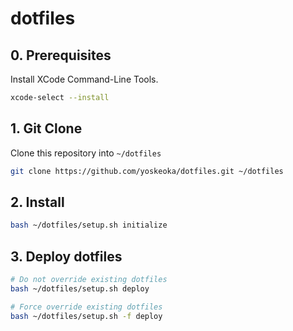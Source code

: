 # dotfiles

## 0. Prerequisites

Install XCode Command-Line Tools.

```sh
xcode-select --install
```

## 1. Git Clone

Clone this repository into `~/dotfiles`

```sh
git clone https://github.com/yoskeoka/dotfiles.git ~/dotfiles
```

## 2. Install

```sh
bash ~/dotfiles/setup.sh initialize
```

## 3. Deploy dotfiles

```sh
# Do not override existing dotfiles
bash ~/dotfiles/setup.sh deploy

# Force override existing dotfiles
bash ~/dotfiles/setup.sh -f deploy
```
